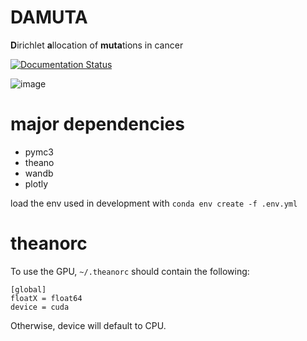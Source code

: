 # DAMUTA
**D**irichlet **a**llocation of **muta**tions in cancer 

[![Documentation Status](https://readthedocs.org/projects/damuta/badge/?version=latest)](https://damuta.readthedocs.io/en/latest/?badge=latest)
      

![image](https://user-images.githubusercontent.com/23587234/140100948-98f10395-2bdb-4cf5-ac8b-fd66396d8d7f.png)


# major dependencies 

* pymc3
* theano
* wandb
* plotly

load the env used in development with `conda env create -f .env.yml`

# theanorc

To use the GPU, `~/.theanorc` should contain the following:

```
[global]
floatX = float64
device = cuda
```

Otherwise, device will default to CPU. 

